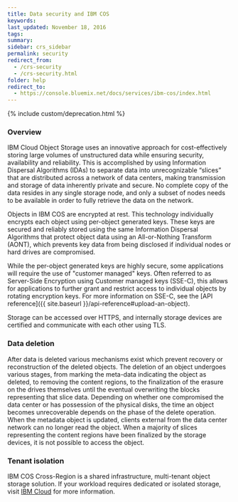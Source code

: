 ```yaml
---
title: Data security and IBM COS
keywords:
last_updated: November 18, 2016
tags:
summary:
sidebar: crs_sidebar
permalink: security
redirect_from:
  - /crs-security
  - /crs-security.html
folder: help
redirect_to:
  - https://console.bluemix.net/docs/services/ibm-cos/index.html
---
```


{% include custom/deprecation.html %}

### Overview

IBM Cloud Object Storage uses an innovative approach for cost-effectively storing large volumes of unstructured data while ensuring security, availability and reliability. This is accomplished by using Information Dispersal Algorithms (IDAs) to separate data into unrecognizable “slices” that are distributed across a network of data centers, making transmission and storage of data inherently private and secure. No complete copy of the data resides in any single storage node, and only a subset of nodes needs to be available in order to fully retrieve the data on the network.

Objects in IBM COS are encrypted at rest. This technology individually encrypts each object using per-object generated keys. These keys are secured and reliably stored using the same Information Dispersal Algorithms that protect object data using an All-or-Nothing Transform (AONT), which prevents key data from being disclosed if individual nodes or hard drives are compromised.

While the per-object generated keys are highly secure, some applications will require the use of "customer managed" keys. Often referred to as Server-Side Encryption using Customer managed keys (SSE-C), this allows for applications to further grant and restrict access to individual objects by rotating encryption keys.  For more information on SSE-C, see the [API reference]({{ site.baseurl }}/api-reference#upload-an-object).

Storage can be accessed over HTTPS, and internally storage devices are certified and communicate with each other using TLS.


### Data deletion

After data is deleted various mechanisms exist which prevent recovery or reconstruction of the deleted objects. The deletion of an object undergoes various stages, from marking the meta-data indicating the object as deleted, to removing the content regions, to the finalization of the erasure on the drives themselves until the eventual overwriting the blocks representing that slice data. Depending on whether one compromised the data center or has possession of the physical disks, the time an object becomes unrecoverable depends on the phase of the delete operation. When the metadata object is updated, clients external from the data center network can no longer read the object. When a majority of slices representing the content regions have been finalized by the storage devices, it is not possible to access the object.

### Tenant isolation

IBM COS Cross-Region is a shared infrastructure, multi-tenant object storage solution. If your workload requires dedicated or isolated storage, visit [IBM Cloud](https://www.ibm.com/cloud-computing/products/storage/object-storage/flexible-deployment/) for more information.
